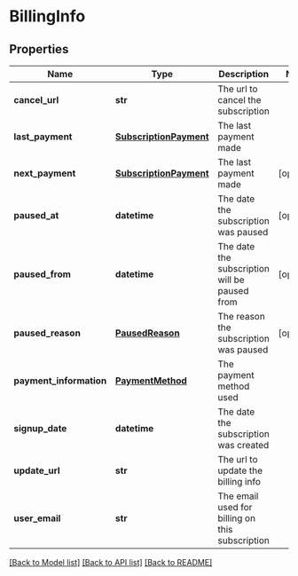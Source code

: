 # BillingInfo

## Properties
Name | Type | Description | Notes
------------ | ------------- | ------------- | -------------
**cancel_url** | **str** | The url to cancel the subscription | 
**last_payment** | [**SubscriptionPayment**](SubscriptionPayment.md) | The last payment made | 
**next_payment** | [**SubscriptionPayment**](SubscriptionPayment.md) | The last payment made | [optional] 
**paused_at** | **datetime** | The date the subscription was paused | [optional] 
**paused_from** | **datetime** | The date the subscription will be paused from | [optional] 
**paused_reason** | [**PausedReason**](PausedReason.md) | The reason the subscription was paused | [optional] 
**payment_information** | [**PaymentMethod**](PaymentMethod.md) | The payment method used | 
**signup_date** | **datetime** | The date the subscription was created | 
**update_url** | **str** | The url to update the billing info | 
**user_email** | **str** | The email used for billing on this subscription | 

[[Back to Model list]](../README.md#documentation-for-models) [[Back to API list]](../README.md#documentation-for-api-endpoints) [[Back to README]](../README.md)



